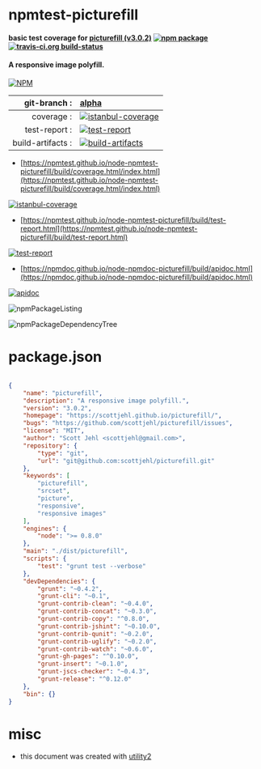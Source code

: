 # npmtest-picturefill

#### basic test coverage for  [picturefill (v3.0.2)](https://scottjehl.github.io/picturefill/)  [![npm package](https://img.shields.io/npm/v/npmtest-picturefill.svg?style=flat-square)](https://www.npmjs.org/package/npmtest-picturefill) [![travis-ci.org build-status](https://api.travis-ci.org/npmtest/node-npmtest-picturefill.svg)](https://travis-ci.org/npmtest/node-npmtest-picturefill)

#### A responsive image polyfill.

[![NPM](https://nodei.co/npm/picturefill.png?downloads=true&downloadRank=true&stars=true)](https://www.npmjs.com/package/picturefill)

| git-branch : | [alpha](https://github.com/npmtest/node-npmtest-picturefill/tree/alpha)|
|--:|:--|
| coverage : | [![istanbul-coverage](https://npmtest.github.io/node-npmtest-picturefill/build/coverage.badge.svg)](https://npmtest.github.io/node-npmtest-picturefill/build/coverage.html/index.html)|
| test-report : | [![test-report](https://npmtest.github.io/node-npmtest-picturefill/build/test-report.badge.svg)](https://npmtest.github.io/node-npmtest-picturefill/build/test-report.html)|
| build-artifacts : | [![build-artifacts](https://npmtest.github.io/node-npmtest-picturefill/glyphicons_144_folder_open.png)](https://github.com/npmtest/node-npmtest-picturefill/tree/gh-pages/build)|

- [https://npmtest.github.io/node-npmtest-picturefill/build/coverage.html/index.html](https://npmtest.github.io/node-npmtest-picturefill/build/coverage.html/index.html)

[![istanbul-coverage](https://npmtest.github.io/node-npmtest-picturefill/build/screenCapture.buildCi.browser.%252Ftmp%252Fbuild%252Fcoverage.lib.html.png)](https://npmtest.github.io/node-npmtest-picturefill/build/coverage.html/index.html)

- [https://npmtest.github.io/node-npmtest-picturefill/build/test-report.html](https://npmtest.github.io/node-npmtest-picturefill/build/test-report.html)

[![test-report](https://npmtest.github.io/node-npmtest-picturefill/build/screenCapture.buildCi.browser.%252Ftmp%252Fbuild%252Ftest-report.html.png)](https://npmtest.github.io/node-npmtest-picturefill/build/test-report.html)

- [https://npmdoc.github.io/node-npmdoc-picturefill/build/apidoc.html](https://npmdoc.github.io/node-npmdoc-picturefill/build/apidoc.html)

[![apidoc](https://npmdoc.github.io/node-npmdoc-picturefill/build/screenCapture.buildCi.browser.%252Ftmp%252Fbuild%252Fapidoc.html.png)](https://npmdoc.github.io/node-npmdoc-picturefill/build/apidoc.html)

![npmPackageListing](https://npmtest.github.io/node-npmtest-picturefill/build/screenCapture.npmPackageListing.svg)

![npmPackageDependencyTree](https://npmtest.github.io/node-npmtest-picturefill/build/screenCapture.npmPackageDependencyTree.svg)



# package.json

```json

{
    "name": "picturefill",
    "description": "A responsive image polyfill.",
    "version": "3.0.2",
    "homepage": "https://scottjehl.github.io/picturefill/",
    "bugs": "https://github.com/scottjehl/picturefill/issues",
    "license": "MIT",
    "author": "Scott Jehl <scottjehl@gmail.com>",
    "repository": {
        "type": "git",
        "url": "git@github.com:scottjehl/picturefill.git"
    },
    "keywords": [
        "picturefill",
        "srcset",
        "picture",
        "responsive",
        "responsive images"
    ],
    "engines": {
        "node": ">= 0.8.0"
    },
    "main": "./dist/picturefill",
    "scripts": {
        "test": "grunt test --verbose"
    },
    "devDependencies": {
        "grunt": "~0.4.2",
        "grunt-cli": "~0.1",
        "grunt-contrib-clean": "~0.4.0",
        "grunt-contrib-concat": "~0.3.0",
        "grunt-contrib-copy": "^0.8.0",
        "grunt-contrib-jshint": "~0.10.0",
        "grunt-contrib-qunit": "~0.2.0",
        "grunt-contrib-uglify": "~0.2.0",
        "grunt-contrib-watch": "~0.6.0",
        "grunt-gh-pages": "^0.10.0",
        "grunt-insert": "~0.1.0",
        "grunt-jscs-checker": "~0.4.3",
        "grunt-release": "^0.12.0"
    },
    "bin": {}
}
```



# misc
- this document was created with [utility2](https://github.com/kaizhu256/node-utility2)
